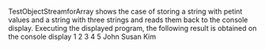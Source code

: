 TestObjectStreamforArray
shows the case of storing a string with petint values and a string with three strings and reads them back to the console display. Executing the displayed program, the following result is obtained on the console display 1 2 3 4 5 John Susan Kim
